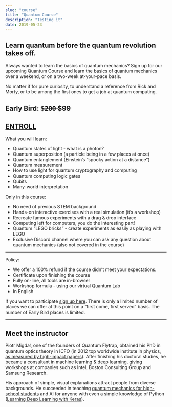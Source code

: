 ```yaml
---
slug: "course"
title: "Quantum Course"
description: "Testing it"
date: 2019-05-23
---
```


## Learn quantum before the quantum revolution takes off.

Always wanted to learn the basics of quantum mechanics?
Sign up for our upcoming Quantum Course and learn the basics of quantum mechanics over a weekend, or on a two-week at-your-pace basis.

No matter if for pure curiosity, to understand a reference from Rick and Morty, or to be among the first ones to get a job at quantum computing. 

## Early Bird: $̶2̶0̶0̶ $99
## [ENTROLL](https://forms.gle/cfHgXTNwhuDkycgJA)

What you will learn:

- Quantum states of light - what is a photon?
- Quantum superposition (a particle being in a few places at once)
- Quantum entanglement (Einstein’s “spooky action at a distance”)
- Quantum measurement
- How to use light for quantum cryptography and computing
- Quantum computing logic gates
- Qubits 
- Many-world interpretation

Only in this course:

- No need of previous STEM background
- Hands-on interactive exercises with a real simulation (it’s a workshop)
- Recreate famous experiments with a drag & drop interface 
- Computing left for computers, you do the interesting part!
- Quantum “LEGO bricks” - create experiments as easily as playing with LEGO
- Exclusive Discord channel where you can ask any question about quantum mechanics (also not covered in the course)

---
Policy:

- We offer a 100% refund if the course didn’t meet your expectations.
- Certificate upon finishing the course
- Fully on-line, all tools are in-browser
- Workshop formula - using our virtual Quantum Lab
- In English 


If you want to participate [sign up here](https://forms.gle/cfHgXTNwhuDkycgJA). 
There is only a limited number of places we can offer at this point on a “first come, first served” basis. The number of Early Bird places is limited.

---
## Meet the instructor
Piotr Migdał, one of the founders of Quantum Flytrap, obtained his PhD in quantum optics theory in ICFO (in 2012 top worldwide institute in physics, [as measured by high-impact papers](https://www.technologyreview.com/2013/08/07/83205/the-worlds-best-and-worst-scientific-institutions-ranked-by-discipline/)).
After finishing his doctoral studies, he became a consultant in machine learning & deep learning, giving workshops at companies such as Intel, Boston Consulting Group and Samsung Research.

His approach of simple, visual explanations attract people from diverse backgrounds. He succeeded in teaching [quantum mechanics for high-school students](https://p.migdal.pl/2016/08/15/quantum-mechanics-for-high-school-students.html) and AI for anyone with even a simple knowledge of Python ([Learning Deep Learning with Keras](https://p.migdal.pl/2017/04/30/teaching-deep-learning.html)).

